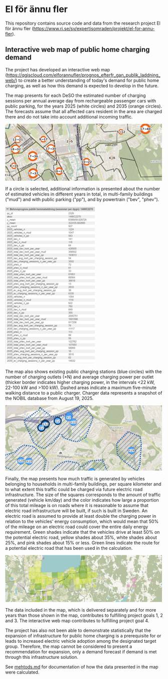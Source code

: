 # El för ännu fler
This repository contains source code and data from the research project El för ännu fler (https://www.ri.se/sv/expertisomraden/projekt/el-for-annu-fler).

## Interactive web map of public home charging demand

The project has developed an interactive web map (https://qgiscloud.com/elforannufler/prognos_efterfr_gan_publik_laddning_web/) to create a better understanding of today's demand for public home charging, as well as how this demand is expected to develop in the future.

The map presents for each DeSO the estimated number of charging sessions per annual average day from rechargeable passenger cars with public parking, for the years 2025 (white circles) and 2035 (orange circles). The forecasts assume that all affected cars resident in the area are charged there and do not take into account additional incoming traffic.

<img src="web-map/screenshots/charging-demand.png" width=500 />

If a circle is selected, additional information is presented about the number of estimated vehicles in different years in total, in multi-family buildings ("mud") and with public parking ("pp"), and by powertrain ("bev", "phev").

<img src="web-map/screenshots/charging-demand-details.png" height=500 />

The map also shows existing public charging stations (blue circles) with the number of charging outlets (×N) and average charging power per outlet (thicker border indicates higher charging power, in the intervals <22 kW, 22-100 kW and >100 kW). Dashed areas indicate a maximum five-minute walking distance to a public charger. Charger data represents a snapshot of the NOBIL database from August 19, 2025.

<img src="web-map/screenshots/current-chargers.png" width=500 />

Finally, the map presents how much traffic is generated by vehicles belonging to households in multi-family buildings, per square kilometer and to what extent this traffic could be charged via future electric road infrastructure. The size of the squares corresponds to the amount of traffic generated (vehicle km/day) and the color indicates how large a proportion of this total mileage is on roads where it is reasonable to assume that electric road infrastructure will be built, if such is built in Sweden. An electric road is assumed to provide at least double the charging power in relation to the vehicles' energy consumption, which would mean that 50% of the mileage on an electric road could cover the entire daily energy requirement. Green shades indicate that the vehicles drive at least 50% on the potential electric road, yellow shades about 35%, white shades about 25%, and pink shades about 15% or less. Green lines indicate the route for a potential electric road that has been used in the calculation.

<img src="web-map/screenshots/ers-potential.png" width=500 />

The data included in the map, which is delivered separately and for more years than those shown in the map, contributes to fulfilling project goals 1, 2 and 3. The interactive web map contributes to fulfilling project goal 4.

The project has also not been able to demonstrate statistically that the expansion of infrastructure for public home charging is a prerequisite for or leads to increased electric vehicle adoption among the designated target group. Therefore, the map cannot be considered to present a recommendation for expansion, only a demand forecast if demand is met through this infrastructure solution.

See [mehtods.md](methods.md) for documentation of how the data presented in the map were calculated.
